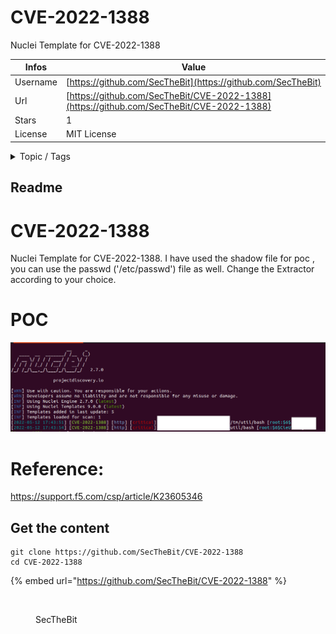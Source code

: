 # CVE-2022-1388

Nuclei Template for CVE-2022-1388

| Infos    | Value                                                              |
| -------- | -------------------------------------------------------------------|
| Username | [https://github.com/SecTheBit](https://github.com/SecTheBit) |
| Url      | [https://github.com/SecTheBit/CVE-2022-1388](https://github.com/SecTheBit/CVE-2022-1388)                                               |
| Stars    | 1                                                          |
| License  | MIT License                                                        |

<details>

<summary>Topic / Tags</summary>



</details>

## Readme

# CVE-2022-1388
Nuclei Template for CVE-2022-1388. I have used the shadow file for poc , you can use the passwd ('/etc/passwd') file as well. Change the Extractor according to your choice.

# POC
![alt text](https://github.com/SecTheBit/CVE-2022-1388/blob/fc9c7dbc43bc67eebdc6d2bb5f21265e405ae0da/demo.png?raw=true")

# Reference:
https://support.f5.com/csp/article/K23605346



## Get the content

```
git clone https://github.com/SecTheBit/CVE-2022-1388
cd CVE-2022-1388
```

{% embed url="https://github.com/SecTheBit/CVE-2022-1388" %}

<figure><img src="https://avatars.githubusercontent.com/u/46895441?v=4" alt=""><figcaption><p>SecTheBit</p></figcaption></figure>

